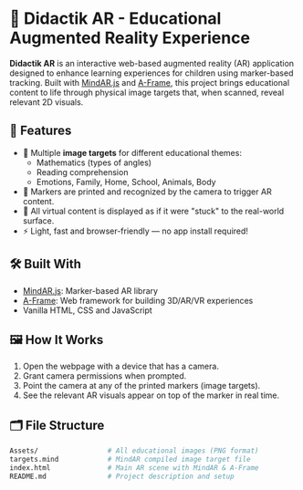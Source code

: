 # 📱 Didactik AR - Educational Augmented Reality Experience

**Didactik AR** is an interactive web-based augmented reality (AR) application designed to enhance learning experiences for children using marker-based tracking. Built with [MindAR.js](https://hiukim.github.io/mind-ar-js-doc/) and [A-Frame](https://aframe.io/), this project brings educational content to life through physical image targets that, when scanned, reveal relevant 2D visuals.

## 🧠 Features

- 🎯 Multiple **image targets** for different educational themes:
  - Mathematics (types of angles)
  - Reading comprehension
  - Emotions, Family, Home, School, Animals, Body
- 📄 Markers are printed and recognized by the camera to trigger AR content.
- 📐 All virtual content is displayed as if it were "stuck" to the real-world surface.
- ⚡ Light, fast and browser-friendly — no app install required!

## 🛠️ Built With

- [MindAR.js](https://github.com/MindAR-js/): Marker-based AR library
- [A-Frame](https://aframe.io/): Web framework for building 3D/AR/VR experiences
- Vanilla HTML, CSS and JavaScript

## 🖼️ How It Works

1. Open the webpage with a device that has a camera.
2. Grant camera permissions when prompted.
3. Point the camera at any of the printed markers (image targets).
4. See the relevant AR visuals appear on top of the marker in real time.

## 🗂️ File Structure

```bash
Assets/                 # All educational images (PNG format)
targets.mind            # MindAR compiled image target file
index.html              # Main AR scene with MindAR & A-Frame
README.md               # Project description and setup
